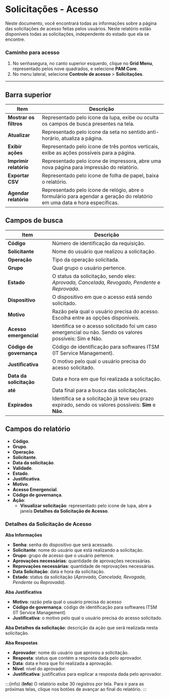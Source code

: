 # Solicitações - Acesso

Neste documento, você encontrará todas as informações sobre a página das solicitações de acesso feitas pelos usuários. Neste relatório estão disponíveis todas as solicitações, independente do estado que ela se encontre.

### Caminho para acesso

1. No senhasegura, no canto superior esquerdo, clique no **Grid Menu**, representado pelos nove quadrados, e selecione **PAM Core**.
2. No menu lateral, selecione **Controle de acesso** > **Solicitações**.

---
## Barra superior
**Item**|**Descrição**
|---|---|
**Mostrar os filtros**|Representado pelo ícone da lupa, exibe ou oculta os campos de busca presentes na tela.
**Atualizar**|Representado pelo ícone da seta no sentido anti-horário, atualiza a página.
**Exibir ações**|Representado pelo ícone de três pontos verticais, exibe as ações possíveis para a página.
**Imprimir relatório**|Representado pelo ícone de impressora, abre uma nova página para impressão do relatório.
**Exportar CSV**|Representado pelo ícone de folha de papel, baixa o relatório.
| **Agendar relatório** | Representado pelo ícone de relógio, abre o formulário para agendar a geração do relatório em uma data e hora específicas. |


## Campos de busca

| **Item**| **Descrição**|
|---|---|
| **Código**| Número de identificação da requisição.|
| **Solicitante**| Nome do usuário que realizou a solicitação.|
| **Operação**| Tipo da operação solicitada.|
| **Grupo**| Qual grupo o usuário pertence.|
| **Estado**| O status da solicitação, sendo eles: *Aprovada, Cancelada, Revogado, Pendente* e *Reprovada*.|
| **Dispositivo**| O dispositivo em que o acesso está sendo solicitado.|
| **Motivo**| Razão pela qual o usuário precisa do acesso. Escolha entre as opções disponíveis.|
| **Acesso emergencial** | Identifica se o acesso solicitado foi um caso emergencial ou não. Sendo os valores possíveis: Sim e Não. |
| **Código de governança**| Código de identificação para softwares ITSM (IT Service Management).|
| **Justificativa**| O motivo pelo qual o usuário precisa do acesso solicitado.|
| **Data da solicitação** | Data e hora em que foi realizada a solicitação.|
| **até**| Data final para a busca das solicitações.|
| **Expirados**| Identifica se a solicitação já teve seu prazo expirado, sendo os valores possíveis: **Sim** e **Não**.|



## Campos do relatório

* **Código**.
* **Grupo**.
* **Operação**.
* **Solicitante**.
* **Data da solicitação**.
* **Validade**.
* **Estado**.
* **Justificativa**.
* **Motivo**.
* **Acesso Emergencial**.
* **Código de governança**.
* **Ação**:
    * **Visualizar solicitação**: representado pelo ícone de lupa, abre a janela **Detalhes da Solicitação de Acesso**.

### Detalhes da Solicitação de Acesso
**Aba Informações**

* **Senha**: senha do dispositivo que será acessado.
* **Solicitante**: nome do usuário que está realizando a solicitação.
* **Grupo**: grupo de acesso que o usuário pertence.
* **Aprovações necessárias**: quantidade de aprovações necessárias.
* **Reprovações necessárias**: quantidade de reprovações necessárias.
* **Data Solicitação**: data e hora da solicitação.
* **Estado**: status da solicitação (*Aprovada, Cancelada, Revogada, Pendente* ou *Reprovada*).

**Aba Justificativa**

* **Motivo**: razão pela qual o usuário precisa do acesso
* **Código de governança**: código de identificação para softwares ITSM (IT Service Management)
* **Justificativa**: o motivo pelo qual o usuário precisa do acesso solicitado.

**Aba Detalhes da solicitação**: descrição da ação que será realizada nesta solicitação.

**Aba Respostas**

* **Aprovador**: nome do usuário que aprovou a solicitação.
* **Resposta**: status que contém a resposta dada pelo aprovador.
* **Data**: data e hora que foi realizada a aprovação.
* **Nível**: nível do aprovador.
* **Justificativa**: justificativa para explicar a resposta dada pelo aprovador.

:::(info) (**Info**)
O relatório exibe 30 registros por tela. Para ir para as próximas telas, clique nos botões de avançar ao final do relatório.
:::
